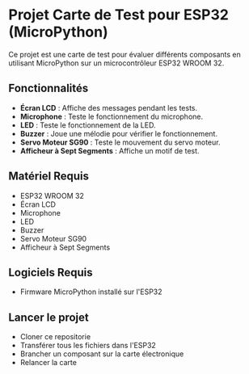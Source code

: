 # Projet Carte de Test pour ESP32 (MicroPython)

Ce projet est une carte de test pour évaluer différents composants en utilisant MicroPython sur un microcontrôleur ESP32 WROOM 32.

## Fonctionnalités

- **Écran LCD** : Affiche des messages pendant les tests.
- **Microphone** : Teste le fonctionnement du microphone.
- **LED** : Teste le fonctionnement de la LED.
- **Buzzer** : Joue une mélodie pour vérifier le fonctionnement.
- **Servo Moteur SG90** : Teste le mouvement du servo moteur.
- **Afficheur à Sept Segments** : Affiche un motif de test.

## Matériel Requis

- ESP32 WROOM 32
- Écran LCD
- Microphone
- LED
- Buzzer
- Servo Moteur SG90
- Afficheur à Sept Segments

## Logiciels Requis

- Firmware MicroPython installé sur l'ESP32

## Lancer le projet 

- Cloner ce repositorie
- Transférer tous les fichiers dans l'ESP32
- Brancher un composant sur la carte électronique
- Relancer la carte


